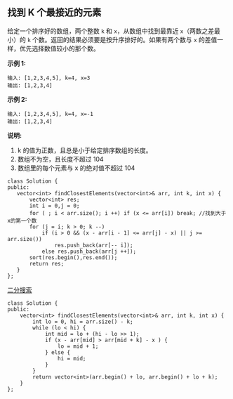 ## 找到 K 个最接近的元素

给定一个排序好的数组，两个整数 `k` 和 `x`，从数组中找到最靠近 `x`（两数之差最小）的 `k` 个数。返回的结果必须要是按升序排好的。如果有两个数与 `x` 的差值一样，优先选择数值较小的那个数。

**示例 1:**

```
输入: [1,2,3,4,5], k=4, x=3
输出: [1,2,3,4]
```

 

**示例 2:**

```
输入: [1,2,3,4,5], k=4, x=-1
输出: [1,2,3,4]
```

 

**说明:**

1. k 的值为正数，且总是小于给定排序数组的长度。
2. 数组不为空，且长度不超过 104
3. 数组里的每个元素与 x 的绝对值不超过 104

 ```
class Solution {
public:
    vector<int> findClosestElements(vector<int>& arr, int k, int x) {
        vector<int> res;
        int i = 0,j = 0;
        for ( ; i < arr.size(); i ++) if (x <= arr[i]) break; //找到大于x的第一个数
        for (j = i; k > 0; k --) 
            if (i > 0 && (x - arr[i - 1] <= arr[j] - x) || j >= arr.size()) 
                res.push_back(arr[-- i]);
            else res.push_back(arr[j ++]);
        sort(res.begin(),res.end());
        return res;
    }
};
 ```

[二分搜索](https://leetcode-cn.com/problems/find-k-closest-elements/solution/dai-ma-xiang-xi-jie-shi-by-jawhiow/)

```
class Solution {
public:
    vector<int> findClosestElements(vector<int>& arr, int k, int x) {
        int lo = 0, hi = arr.size() - k;
        while (lo < hi) {
            int mid = lo + (hi - lo >> 1);
            if (x - arr[mid] > arr[mid + k] - x ) {
                lo = mid + 1;
            } else {
                hi = mid;
            }
        }
        return vector<int>(arr.begin() + lo, arr.begin() + lo + k);
    }
};
```

